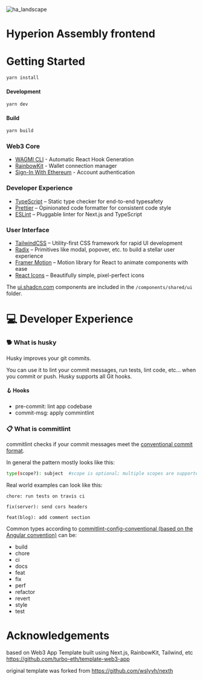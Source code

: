 ![ha_landscape](https://github.com/hyperion-assembly/frontend/assets/686075/06a208c3-62ec-48e7-8862-99a21239e46b)

# Hyperion Assembly frontend

# Getting Started

```bash
yarn install
```

#### Development

```bash
yarn dev
```

#### Build

```bash
yarn build
```

### Web3 Core

- [WAGMI CLI](https://wagmi.sh/cli/getting-started) - Automatic React Hook Generation
- [RainbowKit](https://www.rainbowkit.com/) - Wallet connection manager
- [Sign-In With Ethereum](https://login.xyz/) - Account authentication

### Developer Experience

- [TypeScript](https://www.typescriptlang.org/) – Static type checker for end-to-end typesafety
- [Prettier](https://prettier.io/) – Opinionated code formatter for consistent code style
- [ESLint](https://eslint.org/) – Pluggable linter for Next.js and TypeScript

### User Interface

- [TailwindCSS](https://tailwindcss.com) – Utility-first CSS framework for rapid UI development
- [Radix](https://www.radix-ui.com/) – Primitives like modal, popover, etc. to build a stellar user experience
- [Framer Motion](https://www.framer.com/motion/) – Motion library for React to animate components with ease
- [React Icons](https://react-icons.github.io/react-icons) – Beautifully simple, pixel-perfect icons

The [ui.shadcn.com](https://ui.shadcn.com) components are included in the `/components/shared/ui` folder.

# 💻 Developer Experience

### 🐕 What is husky

Husky improves your git commits.

You can use it to lint your commit messages, run tests, lint code, etc... when you commit or push. Husky supports all Git hooks.

#### 🪝 Hooks

- pre-commit: lint app codebase
- commit-msg: apply commintlint

### 📋 What is commitlint

commitlint checks if your commit messages meet the [conventional commit format](https://conventionalcommits.org).

In general the pattern mostly looks like this:

```sh
type(scope?): subject  #scope is optional; multiple scopes are supported (current delimiter options: "/", "\" and ",")
```

Real world examples can look like this:

```
chore: run tests on travis ci
```

```
fix(server): send cors headers
```

```
feat(blog): add comment section
```

Common types according to [commitlint-config-conventional (based on the Angular convention)](https://github.com/conventional-changelog/commitlint/tree/master/@commitlint/config-conventional#type-enum) can be:

- build
- chore
- ci
- docs
- feat
- fix
- perf
- refactor
- revert
- style
- test

# Acknowledgements
based on Web3 App Template built using Next.js, RainbowKit, Tailwind, etc https://github.com/turbo-eth/template-web3-app

original template was forked from https://github.com/wslyvh/nexth
